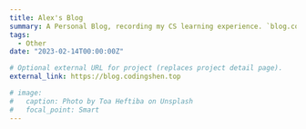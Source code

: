 ```yaml
---
title: Alex's Blog
summary: A Personal Blog, recording my CS learning experience. `blog.codingshen.top`
tags:
  - Other
date: "2023-02-14T00:00:00Z"

# Optional external URL for project (replaces project detail page).
external_link: https://blog.codingshen.top

# image:
#   caption: Photo by Toa Heftiba on Unsplash
#   focal_point: Smart
---
```

